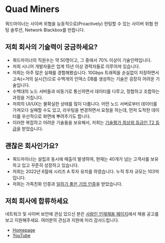 # Quad Miners

쿼드마이너는 사이버 위협을 능동적으로(Proactively) 헌팅할 수 있는 사이버 위협 헌팅 솔루션, Network Blackbox를 만듭니다.

## 저희 회사의 기술력이 궁금하세요?

- 쿼드마이너의 직원수는 약 50명이고, 그 중에서 70% 이상이 기술인력입니다.
- 저희 시니어 개발자들은 업계 15년 이상 경력자들로 이루어져 있습니다.
- 저희는 아주 많은 실패를 경험해봤습니다. 10Gbps 트래픽을 손실없이 저장하면서 고속(=거의 실시간)으로 수백개의 인덱스 DB를 생성하는 기술은 굉장히 어려운 기술입니다.
- 수백대의 노드 서버들과 비동기로 통신하면서 데이터를 다루고, 정합하고 조합하는 과정을 거칩니다.
- 저희의 UI/UX는 불확실한 상태를 많이 다룹니다. 어떤 노드 서버로부터 데이터를 가져오다 실패할 수도 있고, 라우팅을 변경하면서 요청을 하는데, 먼저 도착한 데이터를 우선적으로 화면에 뿌려주기도 합니다.
- 이러한 복잡하고 어려운 기술들을 보유해서, 저희는 [기술평가 최상위 등급인 T2 등급](https://www.datanet.co.kr/news/articleView.html?idxno=168793)을 받았습니다.

## 괜찮은 회사인가요?

- 쿼드마이너는 설립과 동시에 매출이 발생하여, 현재는 40개가 넘는 고객사를 보유하고 있고 꾸준히 성장하고 있습니다.
- 저희는 2022년 6월에 시리즈 A 투자 유치를 하였습니다. 누적 투자 규모는 103억 입니다.
- 저희는 가족친화 인증과 [일하기 좋은 기업 인증](https://www.greatplacetowork.co.kr/kr/certification/certified-companies/quadminers)을 받았습니다.

## 저희 회사에 합류하세요

네트워크 및 사이버 보안에 관심 있으신 분은 [사람인 인재채용 페이지](https://www.saramin.co.kr/zf_user/company-info/view-inner-recruit?csn=eWM4ZWtkQW9PY292eEdXWnozRmIyUT09)에서 채용 공고를 보고 지원해주세요. 여러분의 관심과 지원에 미리 감사드립니다.

- [Homepage](https://www.quadminers.com/)
- [YouTube](https://www.youtube.com/channel/UCyZ_JRl7LaQ2gIb_xbNYa9w)

